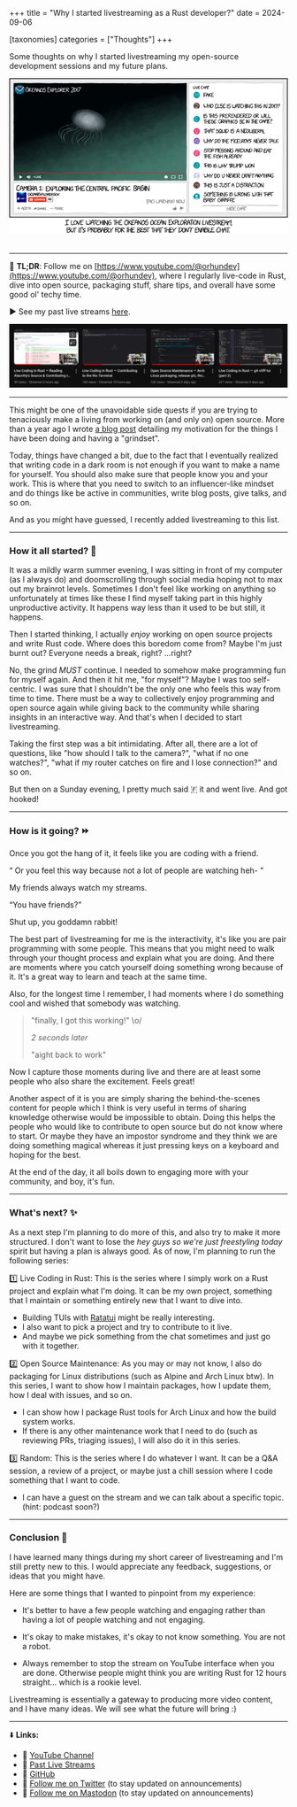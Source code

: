 +++
title = "Why I started livestreaming as a Rust developer?"
date = 2024-09-06

[taxonomies]
categories = ["Thoughts"]
+++

Some thoughts on why I started livestreaming my open-source development sessions and my future plans.

<!-- more -->

<center>

<img alt="https://xkcd.com/1836/" src="/xkcd1836.png"/>

</center>

<br>

---

🦀 **TL;DR**: Follow me on <g>[https://www.youtube.com/@orhundev](https://www.youtube.com/@orhundev)</g>, where I regularly live-code in Rust, dive into open source, packaging stuff, share tips, and overall have some good ol' techy time.

▶️ See my past live streams [here](https://www.youtube.com/@orhundev/streams).

<img src="/livestreams.png"/>

---

This might be one of the unavoidable side quests if you are trying to tenaciously make a living from working on (and only on) open source. More than a year ago I wrote [a blog post](https://blog.orhun.dev/open-source-grindset/) detailing my motivation for the things I have been doing and having a "grindset".

Today, things have changed a bit, due to the fact that I eventually realized that writing code in a dark room is not enough if you want to make a name for yourself. You should also make sure that people know you and your work. This is where that you need to switch to an influencer-like mindset and do things like be active in communities, write blog posts, give talks, and so on.

And as you might have guessed, I recently added <g>livestreaming</g> to this list.

---

### **How it all started?** 🌱

It was a mildly warm summer evening, I was sitting in front of my computer (as I always do) and doomscrolling through social media hoping not to max out my brainrot levels. Sometimes I don't feel like working on anything so unfortunately at times like these I find myself taking part in this highly unproductive activity. It happens way less than it used to be but still, it happens.

Then I started thinking, I actually _enjoy_ working on open source projects and write Rust code. Where does this boredom come from? Maybe I'm just burnt out? Everyone needs a break, right? ...right?

No, the grind _MUST_ continue. I needed to somehow make programming fun for myself again. And then it hit me, "for myself"? Maybe I was too self-centric. I was sure that I shouldn't be the only one who feels this way from time to time. There must be a way to collectively enjoy programming and open source again while giving back to the community while sharing insights in an interactive way. And that's when I decided to start livestreaming.

Taking the first step was a bit intimidating. After all, there are a lot of questions, like "how should I talk to the camera?", "what if no one watches?", "what if my router catches on fire and I lose connection?" and so on.

But then on a Sunday evening, I pretty much said 🇫 it and went live. And got hooked!

---

### **How is it going?** ⏩

Once you got the hang of it, it feels like you are coding with a friend.

<q> Or you feel this way because not a lot of people are watching heh- </q>

My friends always watch my streams.

<q>You have friends?</q>

Shut up, you goddamn rabbit!

The best part of livestreaming for me is the interactivity, it's like you are pair programming with some people. This means that you might need to walk through your thought process and explain what you are doing. And there are moments where you catch yourself doing something wrong because of it. It's a great way to learn and teach at the same time.

Also, for the longest time I remember, I had moments where I do something cool and wished that somebody was watching.

> "finally, I got this working!" \o/
>
> _2 seconds later_
>
> "aight back to work"

Now I capture those moments during live and there are at least some people who also share the excitement. Feels great!

Another aspect of it is you are simply sharing the behind-the-scenes content for people which I think is very useful in terms of sharing knowledge otherwise would be impossible to obtain. Doing this helps the people who would like to contribute to open source but do not know where to start. Or maybe they have an impostor syndrome and they think we are doing something magical whereas it just pressing keys on a keyboard and hoping for the best.

At the end of the day, it all boils down to engaging more with your community, and boy, it's fun.

---

### **What's next?** ✨

As a next step I'm planning to do more of this, and also try to make it more structured. I don't want to lose the _hey guys so we're just freestyling today_ spirit but having a plan is always good. As of now, I'm planning to run the following series:

1️⃣ <g>Live Coding in Rust</g>: This is the series where I simply work on a Rust project and explain what I'm doing. It can be my own project, something that I maintain or something entirely new that I want to dive into.

- Building TUIs with [Ratatui](https://ratatui.rs) might be really interesting.
- I also want to pick a project and try to contribute to it live.
- And maybe we pick something from the chat sometimes and just go with it together.

2️⃣ <g>Open Source Maintenance</g>: As you may or may not know, I also do packaging for Linux distributions (such as Alpine and Arch Linux btw). In this series, I want to show how I maintain packages, how I update them, how I deal with issues, and so on.

- I can show how I package Rust tools for Arch Linux and how the build system works.
- If there is any other maintenance work that I need to do (such as reviewing PRs, triaging issues), I will also do it in this series.

3️⃣ <g>Random</g>: This is the series where I do whatever I want. It can be a Q&A session, a review of a project, or maybe just a chill session where I code something that I want to code.

- I can have a guest on the stream and we can talk about a specific topic. (hint: podcast soon?)

---

### **Conclusion** 🏁

I have learned many things during my short career of livestreaming and I'm still pretty new to this. I would appreciate any feedback, suggestions, or ideas that you might have.

Here are some things that I wanted to pinpoint from my experience:

- It's better to have a few people watching and engaging rather than having a lot of people watching and not engaging.

- It's okay to make mistakes, it's okay to not know something. You are not a robot.

- Always remember to stop the stream on YouTube interface when you are done. Otherwise people might think you are writing Rust for 12 hours straight... which is a rookie level.

Livestreaming is essentially a gateway to producing more video content, and I have many ideas. We will see what the future will bring :)

---

⬇️ **Links:**

- 🔗 [YouTube Channel](https://www.youtube.com/@orhundev)
- 🔗 [Past Live Streams](https://www.youtube.com/@orhundev/streams)
- 🔗 [GitHub](https://github.com/orhun)
- 🔗 [Follow me on Twitter](https://twitter.com/orhundev) (to stay updated on announcements)
- 🔗 [Follow me on Mastodon](https://fosstodon.org/@orhun) (to stay updated on announcements)
